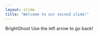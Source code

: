 ```yaml
---
layout: slide
title: "Welcome to our second slide!"
---
```

BrightGhost
Use the left arrow to go back!
